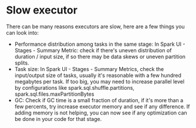 # Slow executor

There can be many reasons executors are slow, here are a few things you can look into:
- Performance distribution among tasks in the same stage: In Spark UI - Stages - Summary Metric: check if there's uneven distribution of 
  duration / input size, if so there may be data skews or uneven partition splits.
- Task size: In Spark UI - Stages - Summary Metrics, check the input/output size of tasks, usually it's reasonable with a few hundred megabytes
  per task. If too big, you may need to increase parallel level by configurations like spark.sql.shuffle.partitions, spark.sql.files.maxPartitionBytes
- GC: Check if GC time is a small fraction of duration, if it's more than a few percents, try increase executor memory and see if any difference.
  If adding memory is not helping, you can now see if any optimization can be done in your code for that stage.